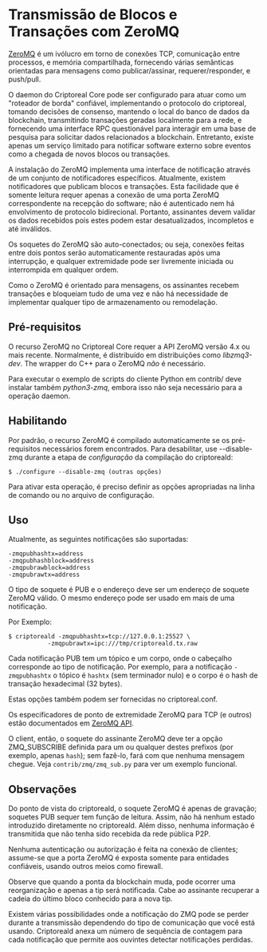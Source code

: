 # Transmissão de Blocos e Transações com ZeroMQ

[ZeroMQ](http://zeromq.org/) é um ivólucro em torno de conexões TCP, comunicação entre processos, e memória compartilhada, fornecendo várias semânticas orientadas para mensagens como publicar/assinar, requerer/responder, e push/pull.

O daemon do Criptoreal Core pode ser configurado para atuar como um "roteador de borda" confiável, implementando o protocolo do criptoreal, tomando decisões de consenso, mantendo o local do banco de dados da blockchain, transmitindo transações geradas localmente para a rede, e fornecendo uma interface RPC questionável para interagir em uma base de pesquisa para solicitar dados relacionados a blockchain. Entretanto, existe apenas um serviço limitado para notificar software externo sobre eventos como a chegada de novos blocos ou transações.

A instalação do ZeroMQ implementa uma interface de notificação através de um conjunto de notificadores específicos. Atualmente, existem notificadores que publicam blocos e transações. Esta facilidade que é somente leitura requer apenas a conexão de uma porta ZeroMQ correspondente na recepção do software; não é autenticado nem há envolvimento de protocolo bidirecional. Portanto, assinantes devem validar os dados recebidos pois estes podem estar desatualizados, incompletos e até inválidos.

Os soquetes do ZeroMQ são auto-conectados; ou seja, conexões feitas entre dois pontos serão automaticamente restauradas após uma interrupção, e qualquer extremidade pode ser livremente iniciada ou interrompida em qualquer ordem.

Como o ZeroMQ é orientado para mensagens, os assinantes recebem transações e bloqueiam tudo de uma vez e não há necessidade de implementar qualquer tipo de armazenamento ou remodelação.

## Pré-requisitos

O recurso ZeroMQ no Criptoreal Core requer a API ZeroMQ versão 4.x ou mais recente. Normalmente, é distribuído em distribuições como *libzmq3-dev*. The wrapper do C++ para o ZeroMQ  *não* é necessário.

Para executar o exemplo de scripts do cliente Python em contrib/ deve instalar também *python3-zmq*, embora isso não seja necessário para a operação daemon.

## Habilitando

Por padrão, o recurso ZeroMQ é compilado automaticamente se os pré-requisitos necessários forem encontrados. Para desabilitar, use --disable-zmq durante a etapa de *configuração* da compilação do criptoreald:

    $ ./configure --disable-zmq (outras opções)

Para ativar esta operação, é preciso definir as opções apropriadas na linha de comando ou no arquivo de configuração.

## Uso

Atualmente, as seguintes notificações são suportadas:

    -zmqpubhashtx=address
    -zmqpubhashblock=address
    -zmqpubrawblock=address
    -zmqpubrawtx=address

O tipo de soquete é PUB e o endereço deve ser um endereço de soquete ZeroMQ válido. O mesmo endereço pode ser usado em mais de uma notificação.

Por Exemplo:

    $ criptoreald -zmqpubhashtx=tcp://127.0.0.1:25527 \
               -zmqpubrawtx=ipc:///tmp/criptoreald.tx.raw

Cada notificação PUB tem um tópico e um corpo, onde o cabeçalho corresponde ao tipo de notificação. Por exemplo, para a notificação `-zmqpubhashtx` o tópico é `hashtx` (sem terminador nulo) e o corpo é o hash de transação hexadecimal (32 bytes).

Estas opções também podem ser fornecidas no criptoreal.conf.

Os especificadores de ponto de extremidade ZeroMQ para TCP (e outros) estão documentados em [ZeroMQ API](http://api.zeromq.org/4-0:_start).

O client, então, o soquete do assinante ZeroMQ deve ter a opção ZMQ_SUBSCRIBE definida para um ou qualquer destes prefixos (por exemplo, apenas `hash`); sem fazê-lo, fará com que nenhuma mensagem chegue. Veja `contrib/zmq/zmq_sub.py` para ver um exemplo funcional.

## Observações

Do ponto de vista do criptoreald, o soquete ZeroMQ é apenas de gravação; soquetes PUB sequer tem função de leitura. Assim, não há nenhum estado introduzido diretamente no criptoreald. Além disso, nenhuma informação é transmitida que não tenha sido recebida da rede pública P2P.

Nenhuma autenticação ou autorização é feita na conexão de clientes; assume-se que a porta ZeroMQ é exposta somente para entidades confiáveis, usando outros meios como firewall.

Observe que quando a ponta da blockchain muda, pode ocorrer uma reorganização e apenas a tip será notificada. Cabe ao assinante recuperar a cadeia do último bloco conhecido para a nova tip.

Existem várias possibilidades onde a notificação do ZMQ pode se perder durante a transmissão dependendo do tipo de comunicação que você está usando. Criptoreald anexa um número de sequência de contagem para cada notificação que permite aos ouvintes detectar notificações perdidas. 
